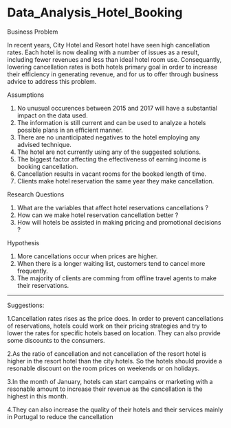 # Data_Analysis_Hotel_Booking

Business Problem

In recent years, City Hotel and Resort hotel have seen high cancellation rates. Each hotel is now dealing with a number of issues as a result, including fewer revenues and less than ideal hotel room use. Consequantly, lowering cancellation rates is both hotels primary goal in order to increase their efficiency in generating revenue, and for us to offer through business advice to address this problem.

Assumptions

1. No unusual occurences between 2015 and 2017 will have a substantial impact on the data used.
2. The information is still current and can be used to analyze a hotels possible plans in an efficient manner.
3. There are no unanticipated negatives to the hotel employing any advised technique.
4. The hotel are not currently using any of the suggested solutions.
5. The biggest factor affecting the effectiveness of earning income is booking cancellation.
6. Cancellation results in vacant rooms for the booked length of time.
7. Clients make hotel reservation the same year they make cancellation.


Research Questions

1. What are the variables that affect hotel reservations cancellations ?
2. How can we make hotel reservation cancellation better ?
3. How will hotels be assisted in making pricing and promotional decisions ?


Hypothesis

1. More cancellations occur when prices are higher. 
2. When there is a longer waiting list, customers tend to cancel more frequently.
3. The majority of clients are comming from offline travel agents to make their reservations.

-----------------------------------------------------------------------------------------------------------------------------------------------------------------------------


Suggestions:

1.Cancellation rates rises as the price does. In order to prevent cancellations of reservations, hotels could work
   on their pricing strategies and try to lower the rates for specific hotels based on location. They can also provide 
   some discounts to the consumers.

2.As the ratio of cancellation and not cancellation of the resort hotel is higher in the resort hotel than the city
   hotels. So the hotels should provide a resonable discount on the room prices on weekends or on holidays.

3.In the month of January, hotels can start campains or marketing with a resonable amount to increase their 
   revenue as the cancellation is the highest in this month.

4.They can also increase the quality of their hotels and their services mainly in Portugal to reduce the cancellation 
